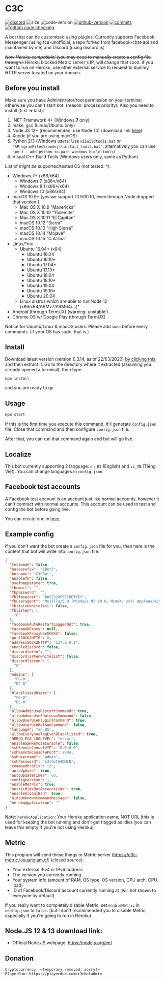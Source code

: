 # C3C
<a href="https://discord.gg/2A4bYJu"><img alt="discord" src="https://img.shields.io/discord/591223706643070976.svg?style=flat-square&label=discord"></a> <img alt="size" src="https://img.shields.io/github/repo-size/lequanglam/c3c.svg?style=flat-square&label=size"> <img alt="code-version" src="https://img.shields.io/badge/dynamic/json?color=red&label=code%20version&prefix=v&query=%24.version&url=https%3A%2F%2Fraw.githubusercontent.com%2Flequanglam%2Fc3c%2Fmaster%2Fpackage.json&style=flat-square"> <a href="https://github.com/lequanglam/c3c/releases"> <img alt="github-version" src="https://img.shields.io/github/v/release/lequanglam/c3c?include_prereleases&label=github%20version&style=flat-square"></a> <a href="https://github.com/lequanglam/c3c/commits"> <img alt="commits" src="https://img.shields.io/github/commit-activity/m/lequanglam/c3c.svg?label=commit&style=flat-square"></a> 
<a href="https://github.com/lequanglam/c3c/actions"><img alt="github code checking" src="https://github.com/lequanglam/c3c/workflows/Node.js%20CI/badge.svg?event=push&label=github%20code%20check&style=flat-square"></a>

A bot that can be customized using plugins. Currently supports Facebook Messenger (using fca-unofficial, a repo forked from facebook-chat-api and maintained by me) and Discord (using discord.js)

~~_Now Heroku compatible!_ (you may need to manually create a config file, through.)~~ Heroku blocked Metric server's IP, will change that soon.
If you want to run on Heroku, use other external service to request to dummy HTTP server located on your domain.

## Before you install
Make sure you have Administrator/root permission on your terminal, otherwise you can't start bot. (reason: process priority).
Also you need to install (first => last):

1. .NET Framework 4+ (Windows **7** only)
2. make, gcc (Linux/Ubuntu only)
3. Node.JS 12+ (recommended: use Node 14) (download link <a href="#Download">here</a>)
4. Xcode (if you are using macOS)
5. Python 2/3 (Windows users: Use `wibuildtools.bat` or `"%ProgramFiles%\nodejs\install_tools.bat"`, alternatively you can use `npm i --add-python-to-path windows-build-tools`)
6. Visual C++ Build Tools (Windows users only, same as Python)


List of *might be* supported/tested OS (not tested: \*):
- Windows 7+ (x86/x64)
  - Windows 7 (x86\*/x64)
  - Windows 8.1 (x86\*/x64)
  - Windows 10 (x86/x64)
- macOS 10.9+ [yes we support 10.9/10.10, even through Node dropped that version.]
  - Mac OS X 10.9 “Mavericks”
  - Mac OS X 10.10 “Yosemite”
  - Mac OS X 10.11 “El Capitan”
  - macOS 10.12 “Sierra”
  - macOS 10.13 “High Sierra”
  - macOS 10.14 “Mojave”
  - macOS 10.15 “Catalina”
- Linux/*nix
  - Ubuntu 16.04+ (x64)
    - Ubuntu 16.04
    - Ubuntu 16.10\*
    - Ubuntu 17.04\*
    - Ubuntu 17.10\*
    - Ubuntu 18.04
    - Ubuntu 18.10\*
    - Ubuntu 19.04
    - Ubuntu 19.10\*
    - Ubuntu 20.04
  - Linux distros which are able to run Node 12 (x86/x64/ARMv7/ARM64/...)\*
- Android (through TermUX) (warning: unstable!)
- Chrome OS w/ Google Play (through TermUX)

Notice for Ubuntu/Linux & macOS users: Please add `sudo` before every commands. (if your OS has sudo, that is.)

## Install
Download latest version (version 0.3.14, as of 22/03/2020) <a href="https://github.com/lequanglam/c3c/archive/0.3.14.zip">by clicking this</a>, and then extract it. Go to the directory where it extracted (assuming you already opened a terminal), then type: 
```bash
npm install
``` 
and you are ready to go.

## Usage
```bash
npm start
```

If this is the first time you execute this command, it'll generate `config.json` file. Close that command and then configure `config.json` file.

After that, you can run that command again and bot will go live.

## Localize
This bot currently supporting 2 language: `en_US` (English) and `vi_VN` (Tiếng Việt). You can change languages in `config.json`.

## Facebook test accounts
A Facebook test account is an account just like normal accounts, however it can't contract with normal accounts. This account can be used to test and config the bot before going live.

You can create one in [here](https://www.facebook.com/whitehat/accounts/).

## Example config
If you don't want the bot create a `config.json` file for you, then here is the content that bot will write into `config.json` file:
```json
{
  "testmode": false,
  "baseprefix": "[Bot]",
  "botname": "C3CBot",
  "enablefb": false,
  "usefbappstate": true,
  "fbemail": "",
  "fbpassword": "",
  "fb2fasecret": "BASE32OFSECRETKEY",
  "fbuseragent": "Mozilla/5.0 (Windows NT 10.0; Win64; x64) AppleWebKit/537.36 (KHTML, like Gecko) Chrome/80.0.3987.116 Safari/537.36",
  "fblistenwhitelist": false,
  "fblisten": [
    "0"
  ],
  "facebookAutoRestartLoggedOut": true,
  "facebookProxy": null,
  "facebookProxyUseSOCKS": false,
  "portSOCK2HTTP": 0,
  "addressSOCK2HTTP": "127.0.0.1",
  "enablediscord": false,
  "discordtoken": "",
  "discordlistenwhitelist": false,
  "discordlisten": [
    "0"
  ],
  "admins": [
    "FB-0",
    "DC-0"
  ],
  "blacklistedUsers": [
    "FB-0", 
    "DC-0"
  ],
  "allowAdminUseRestartCommand": true,
  "allowAdminUseShutdownCommand": false,
  "allowUserUsePluginsCommand": true,
  "allowUserUseReloadCommand": false,
  "language": "en_US",
  "allowEveryoneTagEvenBlacklisted": true,
  "DEBUG_FCA_LOGLEVEL": "error",
  "enableSSHRemoteConsole": false,
  "sshRemoteConsoleIP": "0.0.0.0",
  "sshRemoteConsolePort": 2004,
  "sshUsername": "admin",
  "sshPassword": "c3cbot@ADMIN",
  "commandPrefix": "/",
  "autoUpdate": true,
  "autoUpdateTimer": 60,
  "configVersion": 1,
  "enableMetric": true,
  "metricHideBotAccountLink": true,
  "enableGlobalBan": true,
  "hideUnknownCommandMessage": false,
  "herokuApplication": ""
}
```
Note: `herokuApplication`: Your Heroku application name, NOT URL (this is used for keeping the bot running and don't get flagged as idle) (you can leave this empty if you're not using Heroku)

## Metric
This program will send these things to Metric server (<https://c3c-metric.lequanglam.cf>) (closed source):
- Your external IPv4 or IPv6 address
- The version you currently running
- Your system info (amount of RAM, OS type, OS version, CPU arch, CPU load)
- ID of Facebook/Discord account currently running at (will not shown to everyone by default)

If you really want to completely disable Metric, set `enableMetric` in `config.json` to `false`. (but I don't recommended you to disable Metric, especially if you're going to run in Heroku)

<span name="Download"></span>
## Node.JS 12 & 13 download link:
- Official Node.JS webpage: https://nodejs.org/en/

## Donation
```
Cryptocurrency: <temporary removed, sorry!>
PlayerDuo: https://playerduo.com/c3cbotadmin
```
